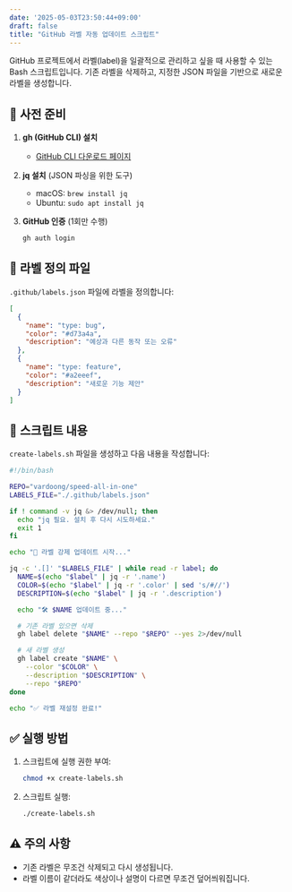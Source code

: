 ```yaml
---
date: '2025-05-03T23:50:44+09:00'
draft: false
title: "GitHub 라벨 자동 업데이트 스크립트"
---
```


GitHub 프로젝트에서 라벨(label)을 일괄적으로 관리하고 싶을 때 사용할 수 있는 Bash 스크립트입니다. 기존 라벨을 삭제하고, 지정한 JSON 파일을 기반으로 새로운 라벨을 생성합니다.

## 🔧 사전 준비

1. **gh (GitHub CLI) 설치**
   - [GitHub CLI 다운로드 페이지](https://cli.github.com/)

2. **jq 설치** (JSON 파싱을 위한 도구)
   - macOS: `brew install jq`
   - Ubuntu: `sudo apt install jq`

3. **GitHub 인증** (1회만 수행)
   ```bash
   gh auth login
   ```

## 📁 라벨 정의 파일

`.github/labels.json` 파일에 라벨을 정의합니다:

```json
[
  {
    "name": "type: bug",
    "color": "#d73a4a",
    "description": "예상과 다른 동작 또는 오류"
  },
  {
    "name": "type: feature",
    "color": "#a2eeef",
    "description": "새로운 기능 제안"
  }
]
```

## 📜 스크립트 내용

`create-labels.sh` 파일을 생성하고 다음 내용을 작성합니다:

```bash
#!/bin/bash

REPO="vardoong/speed-all-in-one"
LABELS_FILE="./.github/labels.json"

if ! command -v jq &> /dev/null; then
  echo "jq 필요. 설치 후 다시 시도하세요."
  exit 1
fi

echo "🔄 라벨 강제 업데이트 시작..."

jq -c '.[]' "$LABELS_FILE" | while read -r label; do
  NAME=$(echo "$label" | jq -r '.name')
  COLOR=$(echo "$label" | jq -r '.color' | sed 's/#//')
  DESCRIPTION=$(echo "$label" | jq -r '.description')

  echo "🛠️ $NAME 업데이트 중..."

  # 기존 라벨 있으면 삭제
  gh label delete "$NAME" --repo "$REPO" --yes 2>/dev/null

  # 새 라벨 생성
  gh label create "$NAME" \
    --color "$COLOR" \
    --description "$DESCRIPTION" \
    --repo "$REPO"
done

echo "✅ 라벨 재설정 완료!"
```

## ✅ 실행 방법

1. 스크립트에 실행 권한 부여:
   ```bash
   chmod +x create-labels.sh
   ```

2. 스크립트 실행:
   ```bash
   ./create-labels.sh
   ```

## ⚠️ 주의 사항

- 기존 라벨은 무조건 삭제되고 다시 생성됩니다.
- 라벨 이름이 같더라도 색상이나 설명이 다르면 무조건 덮어씌워집니다.